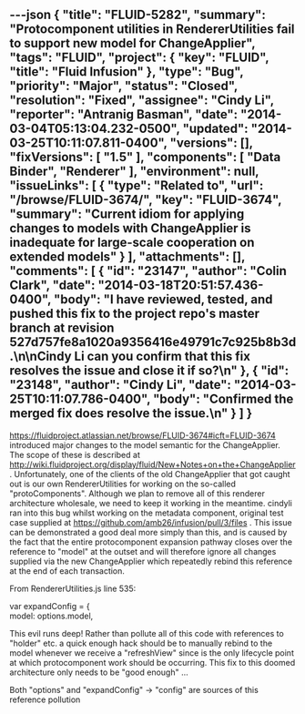 ---json
{
  "title": "FLUID-5282",
  "summary": "Protocomponent utilities in RendererUtilities fail to support new model for ChangeApplier",
  "tags": "FLUID",
  "project": {
    "key": "FLUID",
    "title": "Fluid Infusion"
  },
  "type": "Bug",
  "priority": "Major",
  "status": "Closed",
  "resolution": "Fixed",
  "assignee": "Cindy Li",
  "reporter": "Antranig Basman",
  "date": "2014-03-04T05:13:04.232-0500",
  "updated": "2014-03-25T10:11:07.811-0400",
  "versions": [],
  "fixVersions": [
    "1.5"
  ],
  "components": [
    "Data Binder",
    "Renderer"
  ],
  "environment": null,
  "issueLinks": [
    {
      "type": "Related to",
      "url": "/browse/FLUID-3674/",
      "key": "FLUID-3674",
      "summary": "Current idiom for applying changes to models with ChangeApplier is inadequate for large-scale cooperation on extended models"
    }
  ],
  "attachments": [],
  "comments": [
    {
      "id": "23147",
      "author": "Colin Clark",
      "date": "2014-03-18T20:51:57.436-0400",
      "body": "I have reviewed, tested, and pushed this fix to the project repo's master branch at revision 527d757fe8a1020a9356416e49791c7c925b8b3d.\n\nCindy Li can you confirm that this fix resolves the issue and close it if so?\n"
    },
    {
      "id": "23148",
      "author": "Cindy Li",
      "date": "2014-03-25T10:11:07.786-0400",
      "body": "Confirmed the merged fix does resolve the issue.\n"
    }
  ]
}
---
<https://fluidproject.atlassian.net/browse/FLUID-3674#icft=FLUID-3674> introduced major changes to the model semantic for the ChangeApplier. The scope of these is described at <http://wiki.fluidproject.org/display/fluid/New+Notes+on+the+ChangeApplier> . Unfortunately, one of the clients of the old ChangeApplier that got caught out is our own RendererUtilities for working on the so-called "protoComponents". Although we plan to remove all of this renderer architecture wholesale, we need to keep it working in the meantime. cindyli ran into this bug whilst working on the metadata component, original test case supplied at <https://github.com/amb26/infusion/pull/3/files> . This issue can be demonstrated a good deal more simply than this, and is caused by the fact that the entire protocomponent expansion pathway closes over the reference to "model" at the outset and will therefore ignore all changes supplied via the new ChangeApplier which repeatedly rebind this reference at the end of each transaction.

From RendererUtilities.js line 535:

var expandConfig = {\
model: options.model,

This evil runs deep! Rather than pollute all of this code with references to "holder" etc. a quick enough hack should be to manually rebind to the model whenever we receive a "refreshView" since is the only lifecycle point at which protocomponent work should be occurring. This fix to this doomed architecture only needs to be "good enough" ...

Both "options" and "expandConfig" -> "config" are sources of this reference pollution

        